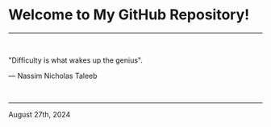 # Welcome to My GitHub Repository!

---

<br>

"Difficulty is what wakes up the genius"\.

― Nassim Nicholas Taleeb
 
</br>

---
August 27th, 2024
